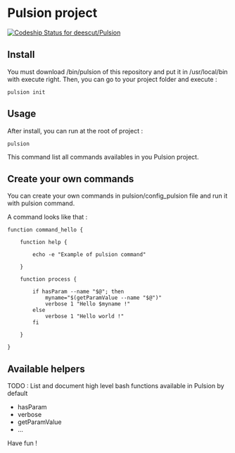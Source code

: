 # Pulsion project

[ ![Codeship Status for deescut/Pulsion](https://codeship.com/projects/45add3d0-507b-0133-46c0-5abe51be460d/status?branch=master)](https://codeship.com/projects/107676)

## Install

You must download /bin/pulsion of this repository and put it in /usr/local/bin with execute right.
Then, you can go to your project folder and execute :

  ```shell
  pulsion init
  ```

## Usage

After install, you can run at the root of project :

  ```shell
  pulsion
  ```
  
This command list all commands availables in you Pulsion project.

## Create your own commands

You can create your own commands in pulsion/config_pulsion file and run it with pulsion command.

A command looks like that :

```shell
function command_hello {

	function help {

		echo -e "Example of pulsion command"

	}

	function process {

		if hasParam --name "$@"; then
			myname="$(getParamValue --name "$@")"
			verbose 1 "Hello $myname !"
		else
			verbose 1 "Hello world !"
		fi

	}

}
```


## Available helpers

TODO : List and document high level bash functions available in Pulsion by default

  - hasParam
  - verbose
  - getParamValue
  - ...

Have fun !  
